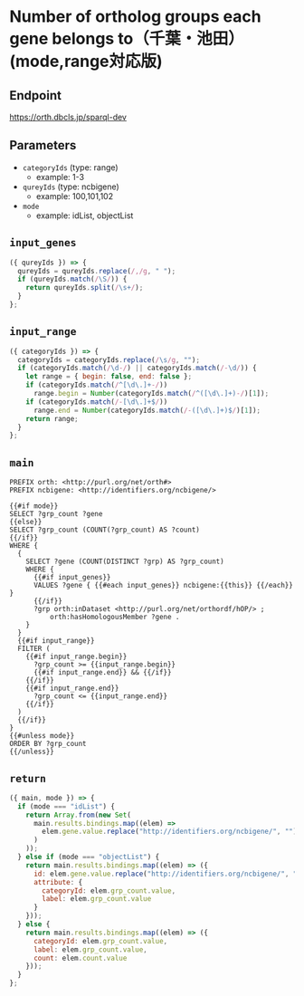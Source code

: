 # Number of ortholog groups each gene belongs to（千葉・池田）(mode,range対応版)

## Endpoint

https://orth.dbcls.jp/sparql-dev

## Parameters
* `categoryIds` (type: range)
  * example: 1-3
* `qureyIds` (type: ncbigene)
  * example: 100,101,102
* `mode`
  * example: idList, objectList

## `input_genes`
```javascript
({ qureyIds }) => {
  qureyIds = qureyIds.replace(/,/g, " ");
  if (qureyIds.match(/\S/)) {
    return qureyIds.split(/\s+/);
  } 
};
```

## `input_range`
```javascript
({ categoryIds }) => {
  categoryIds = categoryIds.replace(/\s/g, "");
  if (categoryIds.match(/\d-/) || categoryIds.match(/-\d/)) {
    let range = { begin: false, end: false };
    if (categoryIds.match(/^[\d\.]+-/))
      range.begin = Number(categoryIds.match(/^([\d\.]+)-/)[1]);
    if (categoryIds.match(/-[\d\.]+$/))
      range.end = Number(categoryIds.match(/-([\d\.]+)$/)[1]);
    return range;
  }
};
```

## `main`

```sparql
PREFIX orth: <http://purl.org/net/orth#>
PREFIX ncbigene: <http://identifiers.org/ncbigene/>

{{#if mode}}
SELECT ?grp_count ?gene
{{else}}
SELECT ?grp_count (COUNT(?grp_count) AS ?count)
{{/if}}
WHERE {
  {
    SELECT ?gene (COUNT(DISTINCT ?grp) AS ?grp_count)
    WHERE {
      {{#if input_genes}}
      VALUES ?gene { {{#each input_genes}} ncbigene:{{this}} {{/each}} }
      {{/if}}
      ?grp orth:inDataset <http://purl.org/net/orthordf/hOP/> ;
          orth:hasHomologousMember ?gene .
    }
  }
  {{#if input_range}}
  FILTER (
    {{#if input_range.begin}} 
      ?grp_count >= {{input_range.begin}}
      {{#if input_range.end}} && {{/if}}
    {{/if}}
    {{#if input_range.end}}
      ?grp_count <= {{input_range.end}}
    {{/if}}
  )
  {{/if}}
}
{{#unless mode}}
ORDER BY ?grp_count
{{/unless}}
```

## `return`

```javascript
({ main, mode }) => {
  if (mode === "idList") {
    return Array.from(new Set(
      main.results.bindings.map((elem) =>
        elem.gene.value.replace("http://identifiers.org/ncbigene/", "")
      )
    ));
  } else if (mode === "objectList") {
    return main.results.bindings.map((elem) => ({
      id: elem.gene.value.replace("http://identifiers.org/ncbigene/", ""),
      attribute: {
        categoryId: elem.grp_count.value,
        label: elem.grp_count.value
      }
    }));
  } else {
    return main.results.bindings.map((elem) => ({
      categoryId: elem.grp_count.value,
      label: elem.grp_count.value,
      count: elem.count.value
    }));
  }
};
```